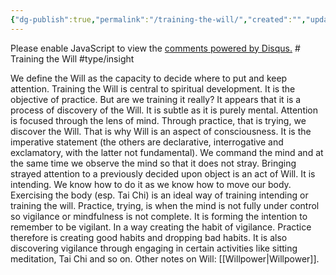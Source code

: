 ```yaml
---
{"dg-publish":true,"permalink":"/training-the-will/","created":"","updated":""}
---
```



<!-- Google tag (gtag.js) --> <script async src="https://www.googletagmanager.com/gtag/js?id=G-VTS8P5L3R1"></script> <script> window.dataLayer = window.dataLayer || []; function gtag(){dataLayer.push(arguments);} gtag('js', new Date()); gtag('config', 'G-VTS8P5L3R1'); </script>
<div id="disqus_thread"></div>
<script>
    /**
    *  RECOMMENDED CONFIGURATION VARIABLES: EDIT AND UNCOMMENT THE SECTION BELOW TO INSERT DYNAMIC VALUES FROM YOUR PLATFORM OR CMS.
    *  LEARN WHY DEFINING THESE VARIABLES IS IMPORTANT: https://disqus.com/admin/universalcode/#configuration-variables    */
    /*
    var disqus_config = function () {
    this.page.url = PAGE_URL;  // Replace PAGE_URL with your page's canonical URL variable
    this.page.identifier = PAGE_IDENTIFIER; // Replace PAGE_IDENTIFIER with your page's unique identifier variable
    };
    */
    (function() { // DON'T EDIT BELOW THIS LINE
    var d = document, s = d.createElement('script');
    s.src = 'https://www-spiritual-garden-com.disqus.com/embed.js';
    s.setAttribute('data-timestamp', +new Date());
    (d.head || d.body).appendChild(s);
    })();
</script>
<noscript>Please enable JavaScript to view the <a href="https://disqus.com/?ref_noscript">comments powered by Disqus.</a></noscript>
# Training the Will
#type/insight 

We define the Will as the capacity to decide where to put and keep attention. Training the Will is central to spiritual development. It is the objective of practice. But are we training it really? It appears that it is a process of discovery of the Will. It is subtle as it is purely mental. Attention is focused through the lens of mind.  Through practice, that is trying, we discover the Will. That is why Will is an aspect of consciousness. It is the imperative statement (the others are declarative, interrogative and exclamatory, with the latter not fundamental). We command the mind and at the same time we observe the mind so that it does not stray. Bringing strayed attention to a previously decided upon object is an act of Will. It is intending. We know how to do it as we know how to move our body. Exercising the body (esp. Tai Chi) is an ideal way of training intending or training the will. 
Practice, trying, is when the mind is not fully under control so vigilance or mindfulness is not complete. It is forming the intention to remember to be vigilant. In a way creating the habit of vigilance. Practice therefore is creating good habits and dropping bad habits. It is also discovering vigilance through engaging in certain activities like sitting meditation, Tai Chi and so on. 
Other notes on Will: [[Willpower\|Willpower]].